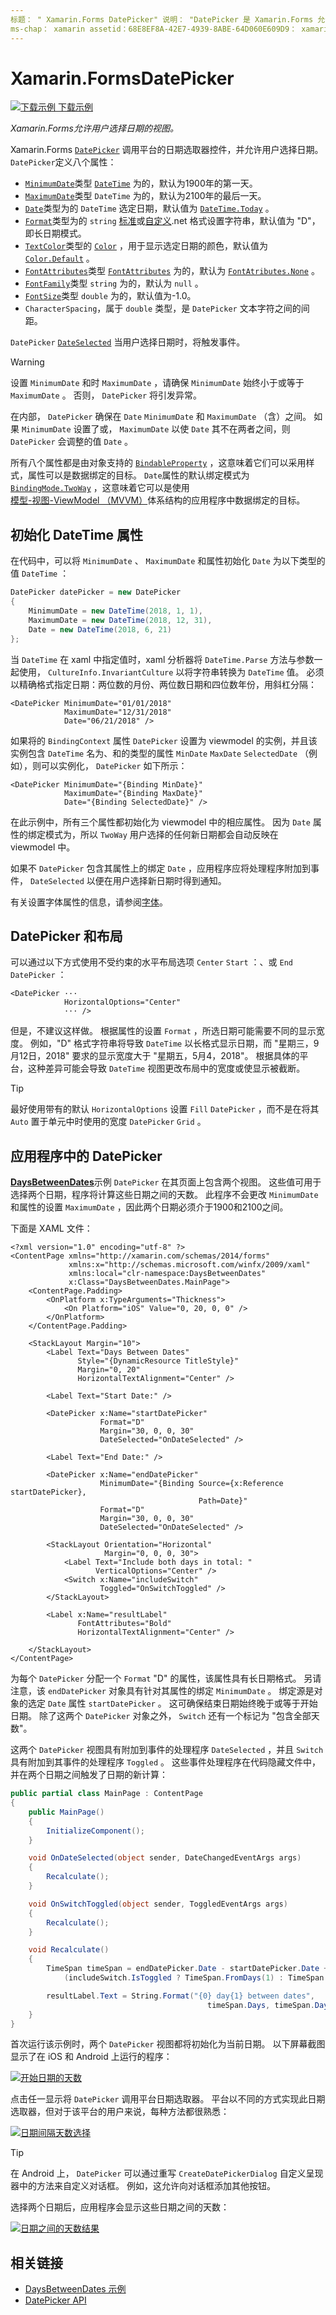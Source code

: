 ```yaml
---
标题： " Xamarin.Forms DatePicker" 说明： "DatePicker 是 Xamarin.Forms 允许用户选择日期的视图。 本文介绍如何在应用程序中使用 DatePicker Xamarin.Forms 。 "
ms-chap： xamarin assetid：68E8EF8A-42E7-4939-8ABE-64D060E609D9： xamarin 窗体作者： davidbritch： dabritch ms. 日期：06/04/2018 非 loc： [ Xamarin.Forms ， Xamarin.Essentials ]
---
```


# <a name="xamarinforms-datepicker"></a>Xamarin.FormsDatePicker

[![下载示例](~/media/shared/download.png) 下载示例](https://docs.microsoft.com/samples/xamarin/xamarin-forms-samples/userinterface-datepicker)

_Xamarin.Forms允许用户选择日期的视图。_

Xamarin.Forms [`DatePicker`](xref:Xamarin.Forms.DatePicker) 调用平台的日期选取器控件，并允许用户选择日期。 `DatePicker`定义八个属性：

- [`MinimumDate`](xref:Xamarin.Forms.DatePicker.MinimumDate)类型 [`DateTime`](xref:System.DateTime) 为的，默认为1900年的第一天。
- [`MaximumDate`](xref:Xamarin.Forms.DatePicker.MaximumDate)类型 `DateTime` 为的，默认为2100年的最后一天。
- [`Date`](xref:Xamarin.Forms.DatePicker.Date)类型为的 `DateTime` 选定日期，默认值为 [`DateTime.Today`](xref:System.DateTime.Today) 。
- [`Format`](xref:Xamarin.Forms.DatePicker.Format)类型为的 `string` [标准](/dotnet/standard/base-types/standard-date-and-time-format-strings/)或[自定义](/dotnet/standard/base-types/custom-date-and-time-format-strings/).net 格式设置字符串，默认值为 "D"，即长日期模式。
- [`TextColor`](xref:Xamarin.Forms.DatePicker.TextColor)类型的 [`Color`](xref:Xamarin.Forms.Color) ，用于显示选定日期的颜色，默认值为 [`Color.Default`](xref:Xamarin.Forms.Color.Default) 。
- [`FontAttributes`](xref:Xamarin.Forms.DatePicker.FontAttributes)类型 [`FontAttributes`](xref:Xamarin.Forms.FontAttributes) 为的，默认为 [`FontAtributes.None`](xref:Xamarin.Forms.FontAttributes.None) 。
- [`FontFamily`](xref:Xamarin.Forms.DatePicker.FontFamily)类型 `string` 为的，默认为 `null` 。
- [`FontSize`](xref:Xamarin.Forms.DatePicker.FontSize)类型 `double` 为的，默认值为-1.0。
- `CharacterSpacing`，属于 `double` 类型，是 `DatePicker` 文本字符之间的间距。

`DatePicker` [`DateSelected`](xref:Xamarin.Forms.DatePicker.DateSelected) 当用户选择日期时，将触发事件。

> [!WARNING]
> 设置 `MinimumDate` 和时 `MaximumDate` ，请确保 `MinimumDate` 始终小于或等于 `MaximumDate` 。 否则， `DatePicker` 将引发异常。

在内部， `DatePicker` 确保在 `Date` `MinimumDate` 和 `MaximumDate` （含）之间。 如果 `MinimumDate` 设置了或， `MaximumDate` 以使 `Date` 其不在两者之间，则 `DatePicker` 会调整的值 `Date` 。

所有八个属性都是由对象支持的 [`BindableProperty`](xref:Xamarin.Forms.BindableProperty) ，这意味着它们可以采用样式，属性可以是数据绑定的目标。 `Date`属性的默认绑定模式为 [`BindingMode.TwoWay`](xref:Xamarin.Forms.BindingMode.TwoWay) ，这意味着它可以是使用[模型-视图-ViewModel （MVVM）](~/xamarin-forms/enterprise-application-patterns/mvvm.md)体系结构的应用程序中数据绑定的目标。

## <a name="initializing-the-datetime-properties"></a>初始化 DateTime 属性

在代码中，可以将 `MinimumDate` 、 `MaximumDate` 和属性初始化 `Date` 为以下类型的值 `DateTime` ：

```csharp
DatePicker datePicker = new DatePicker
{
    MinimumDate = new DateTime(2018, 1, 1),
    MaximumDate = new DateTime(2018, 12, 31),
    Date = new DateTime(2018, 6, 21)
};
```

当 `DateTime` 在 xaml 中指定值时，xaml 分析器将 `DateTime.Parse` 方法与参数一起使用， `CultureInfo.InvariantCulture` 以将字符串转换为 `DateTime` 值。 必须以精确格式指定日期：两位数的月份、两位数日期和四位数年份，用斜杠分隔：

```xaml
<DatePicker MinimumDate="01/01/2018"
            MaximumDate="12/31/2018"
            Date="06/21/2018" />
```

如果将的 `BindingContext` 属性 `DatePicker` 设置为 viewmodel 的实例，并且该实例包含 `DateTime` 名为、和的类型的属性 `MinDate` `MaxDate` `SelectedDate` （例如），则可以实例化， `DatePicker` 如下所示：

```xaml
<DatePicker MinimumDate="{Binding MinDate}"
            MaximumDate="{Binding MaxDate}"
            Date="{Binding SelectedDate}" />
```

在此示例中，所有三个属性都初始化为 viewmodel 中的相应属性。 因为 `Date` 属性的绑定模式为，所以 `TwoWay` 用户选择的任何新日期都会自动反映在 viewmodel 中。

如果不 `DatePicker` 包含其属性上的绑定 `Date` ，应用程序应将处理程序附加到事件， `DateSelected` 以便在用户选择新日期时得到通知。

有关设置字体属性的信息，请参阅[字体](~/xamarin-forms/user-interface/text/fonts.md)。

## <a name="datepicker-and-layout"></a>DatePicker 和布局

可以通过以下方式使用不受约束的水平布局选项 `Center` `Start` ：、或 `End` `DatePicker` ：

```xaml
<DatePicker ···
            HorizontalOptions="Center"
            ··· />
```

但是，不建议这样做。 根据属性的设置 `Format` ，所选日期可能需要不同的显示宽度。 例如，"D" 格式字符串将导致 `DateTime` 以长格式显示日期，而 "星期三，9月12日，2018" 要求的显示宽度大于 "星期五，5月4，2018"。 根据具体的平台，这种差异可能会导致 `DateTime` 视图更改布局中的宽度或使显示被截断。

> [!TIP]
> 最好使用带有的默认 `HorizontalOptions` 设置 `Fill` `DatePicker` ，而不是在将其 `Auto` 置于单元中时使用的宽度 `DatePicker` `Grid` 。

## <a name="datepicker-in-an-application"></a>应用程序中的 DatePicker

[**DaysBetweenDates**](https://docs.microsoft.com/samples/xamarin/xamarin-forms-samples/userinterface-datepicker)示例 `DatePicker` 在其页面上包含两个视图。 这些值可用于选择两个日期，程序将计算这些日期之间的天数。 此程序不会更改 `MinimumDate` 和属性的设置 `MaximumDate` ，因此两个日期必须介于1900和2100之间。

下面是 XAML 文件：

```xaml
<?xml version="1.0" encoding="utf-8" ?>
<ContentPage xmlns="http://xamarin.com/schemas/2014/forms"
             xmlns:x="http://schemas.microsoft.com/winfx/2009/xaml"
             xmlns:local="clr-namespace:DaysBetweenDates"
             x:Class="DaysBetweenDates.MainPage">
    <ContentPage.Padding>
        <OnPlatform x:TypeArguments="Thickness">
            <On Platform="iOS" Value="0, 20, 0, 0" />
        </OnPlatform>
    </ContentPage.Padding>

    <StackLayout Margin="10">
        <Label Text="Days Between Dates"
               Style="{DynamicResource TitleStyle}"
               Margin="0, 20"
               HorizontalTextAlignment="Center" />

        <Label Text="Start Date:" />

        <DatePicker x:Name="startDatePicker"
                    Format="D"
                    Margin="30, 0, 0, 30"
                    DateSelected="OnDateSelected" />

        <Label Text="End Date:" />

        <DatePicker x:Name="endDatePicker"
                    MinimumDate="{Binding Source={x:Reference startDatePicker},
                                          Path=Date}"
                    Format="D"
                    Margin="30, 0, 0, 30"
                    DateSelected="OnDateSelected" />

        <StackLayout Orientation="Horizontal"
                     Margin="0, 0, 0, 30">
            <Label Text="Include both days in total: "
                   VerticalOptions="Center" />
            <Switch x:Name="includeSwitch"
                    Toggled="OnSwitchToggled" />
        </StackLayout>

        <Label x:Name="resultLabel"
               FontAttributes="Bold"
               HorizontalTextAlignment="Center" />

    </StackLayout>
</ContentPage>
```

为每个 `DatePicker` 分配一个 `Format` "D" 的属性，该属性具有长日期格式。 另请注意，该 `endDatePicker` 对象具有针对其属性的绑定 `MinimumDate` 。 绑定源是对象的选定 `Date` 属性 `startDatePicker` 。 这可确保结束日期始终晚于或等于开始日期。 除了这两个 `DatePicker` 对象之外， `Switch` 还有一个标记为 "包含全部天数"。

这两个 `DatePicker` 视图具有附加到事件的处理程序 `DateSelected` ，并且 `Switch` 具有附加到其事件的处理程序 `Toggled` 。 这些事件处理程序在代码隐藏文件中，并在两个日期之间触发了日期的新计算：

```csharp
public partial class MainPage : ContentPage
{
    public MainPage()
    {
        InitializeComponent();
    }

    void OnDateSelected(object sender, DateChangedEventArgs args)
    {
        Recalculate();
    }

    void OnSwitchToggled(object sender, ToggledEventArgs args)
    {
        Recalculate();
    }

    void Recalculate()
    {
        TimeSpan timeSpan = endDatePicker.Date - startDatePicker.Date +
            (includeSwitch.IsToggled ? TimeSpan.FromDays(1) : TimeSpan.Zero);

        resultLabel.Text = String.Format("{0} day{1} between dates",
                                            timeSpan.Days, timeSpan.Days == 1 ? "" : "s");
    }
}
```

首次运行该示例时，两个 `DatePicker` 视图都将初始化为当前日期。 以下屏幕截图显示了在 iOS 和 Android 上运行的程序：

[![开始日期的天数](datepicker-images/DaysBetweenDatesStart.png "开始日期的天数")](datepicker-images/DaysBetweenDatesStart-Large.png#lightbox "开始日期的天数")

点击任一显示将 `DatePicker` 调用平台日期选取器。 平台以不同的方式实现此日期选取器，但对于该平台的用户来说，每种方法都很熟悉：

[![日期间隔天数选择](datepicker-images/DaysBetweenDatesSelect.png "日期间隔天数选择")](datepicker-images/DaysBetweenDatesSelect-Large.png#lightbox "日期间隔天数选择")

> [!TIP]
> 在 Android 上， `DatePicker` 可以通过重写 `CreateDatePickerDialog` 自定义呈现器中的方法来自定义对话框。 例如，这允许向对话框添加其他按钮。

选择两个日期后，应用程序会显示这些日期之间的天数：

[![日期之间的天数结果](datepicker-images/DaysBetweenDatesResult.png "日期之间的天数结果")](datepicker-images/DaysBetweenDatesResult-Large.png#lightbox "日期之间的天数结果")

## <a name="related-links"></a>相关链接

- [DaysBetweenDates 示例](https://docs.microsoft.com/samples/xamarin/xamarin-forms-samples/userinterface-datepicker)
- [DatePicker API](xref:Xamarin.Forms.DatePicker)
